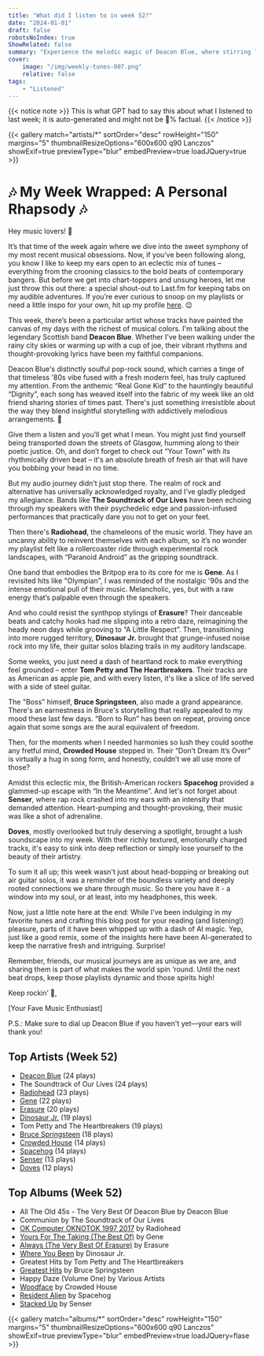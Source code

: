 ```yaml
---
title: "What did I listen to in week 52?"
date: "2024-01-01"
draft: false
robotsNoIndex: true
ShowRelated: false
summary: "Experience the melodic magic of Deacon Blue, where stirring lyrics meet captivating rhythms!"
cover:
    image: "/img/weekly-tunes-007.png"
    relative: false
tags:
    - "Listened"
---
```


{{< notice note >}}
This is what GPT had to say this about what I listened to last week; it is auto-generated and might not be 💯% factual.
{{< /notice >}}

{{< gallery match="artists/*" sortOrder="desc" rowHeight="150" margins="5" thumbnailResizeOptions="600x600 q90 Lanczos" showExif=true previewType="blur" embedPreview=true loadJQuery=true >}}

# 🎶 My Week Wrapped: A Personal Rhapsody 🎶

Hey music lovers! 🌟

It’s that time of the week again where we dive into the sweet symphony of my most recent musical obsessions. Now, if you’ve been following along, you know I like to keep my ears open to an eclectic mix of tunes – everything from the crooning classics to the bold beats of contemporary bangers. But before we get into chart-toppers and unsung heroes, let me just throw this out there: a special shout-out to Last.fm for keeping tabs on my audible adventures. If you’re ever curious to snoop on my playlists or need a little inspo for your own, hit up my profile [here](https://www.last.fm/user/RussMckendrick). 😉

This week, there’s been a particular artist whose tracks have painted the canvas of my days with the richest of musical colors. I'm talking about the legendary Scottish band **Deacon Blue**. Whether I’ve been walking under the rainy city skies or warming up with a cup of joe, their vibrant rhythms and thought-provoking lyrics have been my faithful companions.

Deacon Blue's distinctly soulful pop-rock sound, which carries a tinge of that timeless '80s vibe fused with a fresh modern feel, has truly captured my attention. From the anthemic “Real Gone Kid” to the hauntingly beautiful “Dignity”, each song has weaved itself into the fabric of my week like an old friend sharing stories of times past. There's just something irresistible about the way they blend insightful storytelling with addictively melodious arrangements. 🎤

Give them a listen and you’ll get what I mean. You might just find yourself being transported down the streets of Glasgow, humming along to their poetic justice. Oh, and don’t forget to check out “Your Town” with its rhythmically driven beat – it's an absolute breath of fresh air that will have you bobbing your head in no time.

But my audio journey didn’t just stop there. The realm of rock and alternative has universally acknowledged royalty, and I’ve gladly pledged my allegiance. Bands like **The Soundtrack of Our Lives** have been echoing through my speakers with their psychedelic edge and passion-infused performances that practically dare you not to get on your feet. 

Then there's **Radiohead**, the chameleons of the music world. They have an uncanny ability to reinvent themselves with each album, so it’s no wonder my playlist felt like a rollercoaster ride through experimental rock landscapes, with “Paranoid Android” as the gripping soundtrack.

One band that embodies the Britpop era to its core for me is **Gene**. As I revisited hits like "Olympian", I was reminded of the nostalgic '90s and the intense emotional pull of their music. Melancholic, yes, but with a raw energy that’s palpable even through the speakers.

And who could resist the synthpop stylings of **Erasure**? Their danceable beats and catchy hooks had me slipping into a retro daze, reimagining the heady neon days while grooving to “A Little Respect”. Then, transitioning into more rugged territory, **Dinosaur Jr.** brought that grunge-infused noise rock into my life, their guitar solos blazing trails in my auditory landscape.

Some weeks, you just need a dash of heartland rock to make everything feel grounded – enter **Tom Petty and The Heartbreakers**. Their tracks are as American as apple pie, and with every listen, it's like a slice of life served with a side of steel guitar.

The "Boss" himself, **Bruce Springsteen**, also made a grand appearance. There's an earnestness in Bruce's storytelling that really appealed to my mood these last few days. “Born to Run” has been on repeat, proving once again that some songs are the aural equivalent of freedom.

Then, for the moments when I needed harmonies so lush they could soothe any fretful mind, **Crowded House** stepped in. Their “Don’t Dream It’s Over” is virtually a hug in song form, and honestly, couldn’t we all use more of those?

Amidst this eclectic mix, the British-American rockers **Spacehog** provided a glammed-up escape with “In the Meantime”. And let's not forget about **Senser**, where rap rock crashed into my ears with an intensity that demanded attention. Heart-pumping and thought-provoking, their music was like a shot of adrenaline.

**Doves**, mostly overlooked but truly deserving a spotlight, brought a lush soundscape into my week. With their richly textured, emotionally charged tracks, it's easy to sink into deep reflection or simply lose yourself to the beauty of their artistry.

To sum it all up; this week wasn't just about head-bopping or breaking out air guitar solos, it was a reminder of the boundless variety and deeply rooted connections we share through music. So there you have it - a window into my soul, or at least, into my headphones, this week.

Now, just a little note here at the end: While I've been indulging in my favorite tunes and crafting this blog post for your reading (and listening!) pleasure, parts of it have been whipped up with a dash of AI magic. Yep, just like a good remix, some of the insights here have been AI-generated to keep the narrative fresh and intriguing. Surprise!

Remember, friends, our musical journeys are as unique as we are, and sharing them is part of what makes the world spin ‘round. Until the next beat drops, keep those playlists dynamic and those spirits high!

Keep rockin’ 🤘,

[Your Fave Music Enthusiast]

P.S.: Make sure to dial up Deacon Blue if you haven't yet—your ears will thank you!

## Top Artists (Week 52)

- [Deacon Blue](https://www.mckendrick.rocks/artist/deacon-blue/) (24 plays)
- The Soundtrack of Our Lives (24 plays)
- [Radiohead](https://www.mckendrick.rocks/artist/radiohead/) (23 plays)
- [Gene](https://www.mckendrick.rocks/artist/gene/) (22 plays)
- [Erasure](https://www.mckendrick.rocks/artist/erasure/) (20 plays)
- [Dinosaur Jr.](https://www.mckendrick.rocks/artist/dinosaur-jr./) (19 plays)
- Tom Petty and The Heartbreakers (19 plays)
- [Bruce Springsteen](https://www.mckendrick.rocks/artist/bruce-springsteen/) (18 plays)
- [Crowded House](https://www.mckendrick.rocks/artist/crowded-house/) (14 plays)
- [Spacehog](https://www.mckendrick.rocks/artist/spacehog/) (14 plays)
- [Senser](https://www.mckendrick.rocks/artist/senser/) (13 plays)
- [Doves](https://www.mckendrick.rocks/artist/doves/) (12 plays)


## Top Albums (Week 52)

- All The Old 45s - The Very Best Of Deacon Blue by Deacon Blue
- Communion by The Soundtrack of Our Lives
- [OK Computer OKNOTOK 1997 2017](https://www.mckendrick.rocks/albums/ok-computer-oknotok-1997-2017-10229846/) by Radiohead
- [Yours For The Taking (The Best Of)](https://www.mckendrick.rocks/albums/yours-for-the-taking-the-best-of-15778008/) by Gene
- [Always (The Very Best Of Erasure)](https://www.mckendrick.rocks/albums/always-the-very-best-of-erasure-27978444/) by Erasure
- [Where You Been](https://www.mckendrick.rocks/albums/where-you-been-5474712/) by Dinosaur Jr.
- Greatest Hits by Tom Petty and The Heartbreakers
- [Greatest Hits](https://www.mckendrick.rocks/albums/greatest-hits-12213768/) by Bruce Springsteen
- Happy Daze (Volume One) by Various Artists
- [Woodface](https://www.mckendrick.rocks/albums/woodface-632637/) by Crowded House
- [Resident Alien](https://www.mckendrick.rocks/albums/resident-alien-15815605/) by Spacehog
- [Stacked Up](https://www.mckendrick.rocks/albums/stacked-up-1723235/) by Senser


{{< gallery match="albums/*" sortOrder="desc" rowHeight="150" margins="5" thumbnailResizeOptions="600x600 q90 Lanczos" showExif=true previewType="blur" embedPreview=true loadJQuery=flase >}}